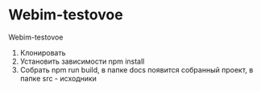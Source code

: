 # Webim-testovoe
Webim-testovoe

1. Клонировать
2. Установить зависимости npm install
2. Собрать npm run build, в папке docs появится собранный проект, в папке src - исходники
